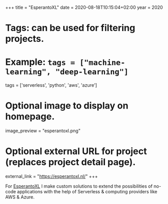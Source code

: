 +++
title = "EsperantoXL"
date = 2020-08-18T10:15:04+02:00
year = 2020
# Tags: can be used for filtering projects.
# Example: `tags = ["machine-learning", "deep-learning"]`
tags = ['serverless', 'python', 'aws', 'azure']

# Optional image to display on homepage.
image_preview = "esperantoxl.png"

# Optional external URL for project (replaces project detail page).
external_link = "https://esperantoxl.nl/"
+++

For [EsperantoXL](https://esperantoxl.nl/) I make custom solutions to extend the possibilities of no-code applications with the help of Serverless & computing providers like AWS & Azure.